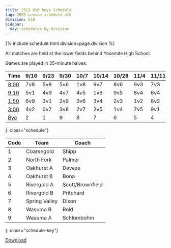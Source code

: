 ```yaml
---
title: 2023 U10 Boys Schedule
tag: 2023-season schedule u10
division: U10
sidebar:
  nav: schedules-by-division
---
```


{% include schedule.html division=page.division %}

All matches are held at the lower fields behind Yosemite High School.

Games are played in 25-minute halves.

| Time      | 9/16  | 9/23  | 9/30  | 10/7  | 10/14 | 10/28 | 11/4  | 11/11 | 11/18
|-----------|-------|-------|-------|-------|-------|-------|-------|-------|-------
| <u>8:00</u> | 7v8|5v8|5v6|1v8|9v7|8v6|9v3|7v3|8v9
| <u>9:10</u> | 5v1|4v9|4v7|4v5|1v6|9v5|8v4|6v4|5v3
| <u>1:50</u> | 6v9|3v1|2v9|3v6|3v4|2v3|1v2|8v2|6v2
| <u>3:00</u> | 4v2|6v7|3v8|2v7|2v5|1v4|7v5|9v1|7v1
| <u>Bye</u>  | 2  |1  |9  |8  |7  |6  |5  |4
{: class="schedule"}

| Code  | Team          | Coach
|-------|---------------|---------------
| 1     | Coarsegold    | Shipp
| 2     | North Fork    | Palmer
| 3     | Oakhurst A    | Deveze
| 4     | Oakhurst B    | Bona
| 5     | Rivergold A   | Scott/Brownfield
| 6     | Rivergold B   | Pritchard
| 7     | Spring Valley | Dixon
| 8     | Wasuma B      | Rold
| 9     | Wasuma A      | Schlumbohm
{: class="schedule-key"}

[Download](/schedules/2023/MAYSL-2023-U10-boys.pdf)
